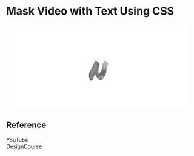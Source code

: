 # Mask Video with Text Using CSS

![gif](./css-mask-video-with-text.gif)

## Reference

YouTube  
[DesignCourse](https://www.youtube.com/watch?v=OTKnhVTeN4w)
